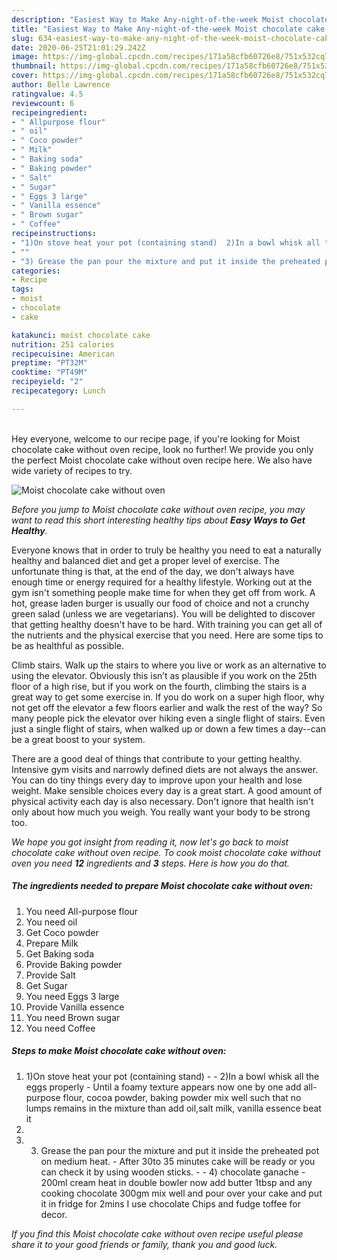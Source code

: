 ```yaml
---
description: "Easiest Way to Make Any-night-of-the-week Moist chocolate cake without oven"
title: "Easiest Way to Make Any-night-of-the-week Moist chocolate cake without oven"
slug: 634-easiest-way-to-make-any-night-of-the-week-moist-chocolate-cake-without-oven
date: 2020-06-25T21:01:29.242Z
image: https://img-global.cpcdn.com/recipes/171a58cfb60726e8/751x532cq70/moist-chocolate-cake-without-oven-recipe-main-photo.jpg
thumbnail: https://img-global.cpcdn.com/recipes/171a58cfb60726e8/751x532cq70/moist-chocolate-cake-without-oven-recipe-main-photo.jpg
cover: https://img-global.cpcdn.com/recipes/171a58cfb60726e8/751x532cq70/moist-chocolate-cake-without-oven-recipe-main-photo.jpg
author: Belle Lawrence
ratingvalue: 4.5
reviewcount: 6
recipeingredient:
- " Allpurpose flour"
- " oil"
- " Coco powder"
- " Milk"
- " Baking soda"
- " Baking powder"
- " Salt"
- " Sugar"
- " Eggs 3 large"
- " Vanilla essence"
- " Brown sugar"
- " Coffee"
recipeinstructions:
- "1)On stove heat your pot (containing stand)  2)In a bowl whisk all the eggs properly Until a foamy texture appears now one by one add all-purpose flour, cocoa powder, baking powder mix well such that no lumps remains in the mixture than add oil,salt milk, vanilla essence beat it"
- ""
- "3) Grease the pan pour the mixture and put it inside the preheated pot on medium heat.  After 30to 35 minutes cake will be ready or you can check it by using wooden sticks.  4) chocolate ganache 200ml cream heat in double bowler now add butter 1tbsp and any cooking chocolate 300gm mix well and pour over your cake and put it in fridge for 2mins I use chocolate Chips and fudge toffee for decor."
categories:
- Recipe
tags:
- moist
- chocolate
- cake

katakunci: moist chocolate cake 
nutrition: 251 calories
recipecuisine: American
preptime: "PT32M"
cooktime: "PT49M"
recipeyield: "2"
recipecategory: Lunch

---
```

<br>
Hey everyone, welcome to our recipe page, if you're looking for Moist chocolate cake without oven recipe, look no further! We provide you only the perfect Moist chocolate cake without oven recipe here. We also have wide variety of recipes to try.
<br>


![Moist chocolate cake without oven](https://img-global.cpcdn.com/recipes/171a58cfb60726e8/751x532cq70/moist-chocolate-cake-without-oven-recipe-main-photo.jpg)

<i>Before you jump to Moist chocolate cake without oven recipe, you may want to read this short interesting healthy tips about <strong>Easy Ways to Get Healthy</strong>.</i>

Everyone knows that in order to truly be healthy you need to eat a naturally healthy and balanced diet and get a proper level of exercise. The unfortunate thing is that, at the end of the day, we don't always have enough time or energy required for a healthy lifestyle. Working out at the gym isn't something people make time for when they get off from work. A hot, grease laden burger is usually our food of choice and not a crunchy green salad (unless we are vegetarians). You will be delighted to discover that getting healthy doesn't have to be hard. With training you can get all of the nutrients and the physical exercise that you need. Here are some tips to be as healthful as possible.

Climb stairs. Walk up the stairs to where you live or work as an alternative to using the elevator. Obviously this isn’t as plausible if you work on the 25th floor of a high rise, but if you work on the fourth, climbing the stairs is a great way to get some exercise in. If you do work on a super high floor, why not get off the elevator a few floors earlier and walk the rest of the way? So many people pick the elevator over hiking even a single flight of stairs. Even just a single flight of stairs, when walked up or down a few times a day--can be a great boost to your system. 

There are a good deal of things that contribute to your getting healthy. Intensive gym visits and narrowly defined diets are not always the answer. You can do tiny things every day to improve upon your health and lose weight. Make sensible choices every day is a great start. A good amount of physical activity each day is also necessary. Don't ignore that health isn't only about how much you weigh. You really want your body to be strong too. 


<i>We hope you got insight from reading it, now let's go back to moist chocolate cake without oven recipe. To cook moist chocolate cake without oven you need <strong>12</strong> ingredients and <strong>3</strong> steps. Here is how you do that.
</i>

##### The ingredients needed to prepare Moist chocolate cake without oven:

1. You need  All-purpose flour
1. You need  oil
1. Get  Coco powder
1. Prepare  Milk
1. Get  Baking soda
1. Provide  Baking powder
1. Provide  Salt
1. Get  Sugar
1. You need  Eggs 3 large
1. Provide  Vanilla essence
1. You need  Brown sugar
1. You need  Coffee


##### Steps to make Moist chocolate cake without oven:

1. 1)On stove heat your pot (containing stand) -  - 2)In a bowl whisk all the eggs properly - Until a foamy texture appears now one by one add all-purpose flour, cocoa powder, baking powder mix well such that no lumps remains in the mixture than add oil,salt milk, vanilla essence beat it
1. 
1. 3) Grease the pan pour the mixture and put it inside the preheated pot on medium heat.  - After 30to 35 minutes cake will be ready or you can check it by using wooden sticks. -  - 4) chocolate ganache - 200ml cream heat in double bowler now add butter 1tbsp and any cooking chocolate 300gm mix well and pour over your cake and put it in fridge for 2mins I use chocolate Chips and fudge toffee for decor.


<i>If you find this Moist chocolate cake without oven recipe useful please share it to your good friends or family, thank you and good luck.</i>
